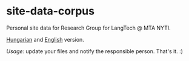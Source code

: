# site-data-corpus

Personal site data for
Research Group for LangTech @ MTA NYTI.

[Hungarian](http://www.nytud.hu/oszt/korpusz/mts.html)
and
[English](http://www.nytud.hu/depts/corpus/mts.html)
version.

_Usage:_ update your files and notify the responsible person.
That's it. :)

